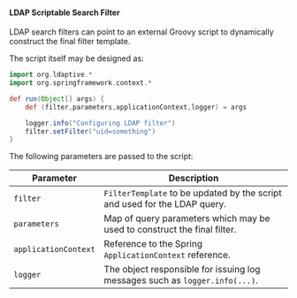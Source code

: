<!-- fragment:keep -->

<p/>

#### LDAP Scriptable Search Filter

LDAP search filters can point to an external Groovy script to dynamically construct the final filter template.

The script itself may be designed as:

```groovy
import org.ldaptive.*
import org.springframework.context.*

def run(Object[] args) {
    def (filter,parameters,applicationContext,logger) = args

    logger.info("Configuring LDAP filter")
    filter.setFilter("uid=something")
}
```

The following parameters are passed to the script:

| Parameter            | Description                                                                 |
|----------------------|-----------------------------------------------------------------------------|
| `filter`             | `FilterTemplate` to be updated by the script and used for the LDAP query.   |
| `parameters`         | Map of query parameters which may be used to construct the final filter.    |
| `applicationContext` | Reference to the Spring `ApplicationContext` reference.                     |
| `logger`             | The object responsible for issuing log messages such as `logger.info(...)`. |
